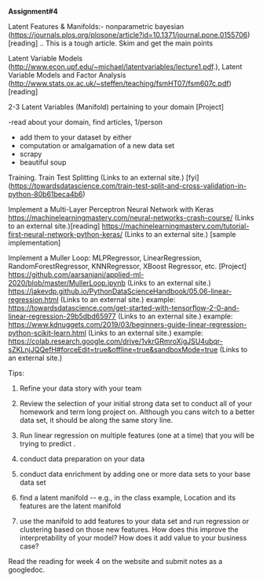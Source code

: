 **Assignment#4**

Latent Features & Manifolds:-
nonparametric bayesian (https://journals.plos.org/plosone/article?id=10.1371/journal.pone.0155706) [reading] .. This is a tough article. Skim and get the main points

Latent Variable Models (http://www.econ.upf.edu/~michael/latentvariables/lecture1.pdf.), Latent Variable Models and Factor Analysis (http://www.stats.ox.ac.uk/~steffen/teaching/fsmHT07/fsm607c.pdf) [reading]

2-3 Latent Variables (Manifold) pertaining to your domain [Project]

-read about your domain, find articles, 1/person
- add them to your dataset by either
- computation
or amalgamation of a new data set
- scrapy
- beautiful soup

Training. Train Test Splitting (Links to an external site.) [fyi]
 (https://towardsdatascience.com/train-test-split-and-cross-validation-in-python-80b61beca4b6)
 
Implement a Multi-Layer Perceptron Neural Network with Keras
https://machinelearningmastery.com/neural-networks-crash-course/ (Links to an external site.)[reading]
https://machinelearningmastery.com/tutorial-first-neural-network-python-keras/ (Links to an external site.)  [sample implementation]

Implement a Muller Loop: MLPRegressor, LinearRegression, RandomForestRegressor, KNNRegressor, XBoost Regressor, etc. [Project]
https://github.com/aarsanjani/applied-ml-2020/blob/master/MullerLoop.ipynb (Links to an external site.) 
https://jakevdp.github.io/PythonDataScienceHandbook/05.06-linear-regression.html (Links to an external site.)
example: https://towardsdatascience.com/get-started-with-tensorflow-2-0-and-linear-regression-29b5dbd65977 (Links to an external site.)
example: https://www.kdnuggets.com/2019/03/beginners-guide-linear-regression-python-scikit-learn.html (Links to an external site.)
example: https://colab.research.google.com/drive/1vkrGRmroXigJSU4ubqr-sZKLnjJQQefH#forceEdit=true&offline=true&sandboxMode=true (Links to an external site.)
 

Tips:

1. Refine your data story with your team

2. Review the selection of your initial strong data set to conduct all of your homework and term long project on. Although you cans witch to a better data set, it should be along the same story line.

3. Run linear regression on multiple features (one at a time) that you will be trying to predict .

4. conduct data preparation on your data

5. conduct data enrichment by adding one or more data sets to your base data set

6. find a latent manifold -- e.g., in the class example, Location and its features are the latent manifold

7. use the manifold to add features to your data set and run regression or clustering based on those new features. How does this improve the interpretability of your model? How does it add value to your business case?

 

Read the reading for week 4 on the website and submit notes as a googledoc.
